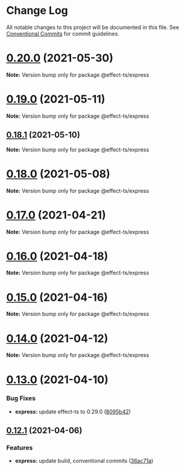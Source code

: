 # Change Log

All notable changes to this project will be documented in this file.
See [Conventional Commits](https://conventionalcommits.org) for commit guidelines.

# [0.20.0](https://github.com/Effect-TS/express/compare/@effect-ts/express@0.19.0...@effect-ts/express@0.20.0) (2021-05-30)

**Note:** Version bump only for package @effect-ts/express





# [0.19.0](https://github.com/Effect-TS/express/compare/@effect-ts/express@0.18.1...@effect-ts/express@0.19.0) (2021-05-11)

**Note:** Version bump only for package @effect-ts/express





## [0.18.1](https://github.com/Effect-TS/express/compare/@effect-ts/express@0.18.0...@effect-ts/express@0.18.1) (2021-05-10)

**Note:** Version bump only for package @effect-ts/express





# [0.18.0](https://github.com/Effect-TS/express/compare/@effect-ts/express@0.17.0...@effect-ts/express@0.18.0) (2021-05-08)

**Note:** Version bump only for package @effect-ts/express





# [0.17.0](https://github.com/Effect-TS/express/compare/@effect-ts/express@0.16.0...@effect-ts/express@0.17.0) (2021-04-21)

**Note:** Version bump only for package @effect-ts/express





# [0.16.0](https://github.com/Effect-TS/express/compare/@effect-ts/express@0.15.0...@effect-ts/express@0.16.0) (2021-04-18)

**Note:** Version bump only for package @effect-ts/express





# [0.15.0](https://github.com/Effect-TS/express/compare/@effect-ts/express@0.14.0...@effect-ts/express@0.15.0) (2021-04-16)

**Note:** Version bump only for package @effect-ts/express





# [0.14.0](https://github.com/Effect-TS/express/compare/@effect-ts/express@0.13.0...@effect-ts/express@0.14.0) (2021-04-12)

**Note:** Version bump only for package @effect-ts/express





# [0.13.0](https://github.com/Effect-TS/express/compare/@effect-ts/express@0.12.1...@effect-ts/express@0.13.0) (2021-04-10)


### Bug Fixes

* **express:** update effect-ts to 0.29.0 ([8095b42](https://github.com/Effect-TS/express/commit/8095b42855756833219509845a080bcf45a08ed0))





## [0.12.1](https://github.com/Effect-TS/express/compare/@effect-ts/express@0.12.0...@effect-ts/express@0.12.1) (2021-04-06)


### Features

* **express:** update build, conventional commits ([36ac71a](https://github.com/Effect-TS/express/commit/36ac71a41ec598d15189abc0075c2176ac5ba5a4))
